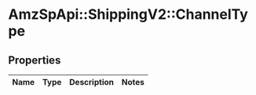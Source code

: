 # AmzSpApi::ShippingV2::ChannelType

## Properties
Name | Type | Description | Notes
------------ | ------------- | ------------- | -------------

